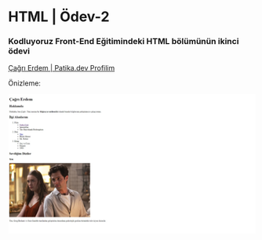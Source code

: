 # HTML | Ödev-2

### Kodluyoruz Front-End Eğitimindeki HTML bölümünün ikinci ödevi

[Çağrı Erdem | Patika.dev Profilim](https://app.patika.dev/cagrierdem)

Önizleme:

![Onizleme](img/onizleme.jpg)